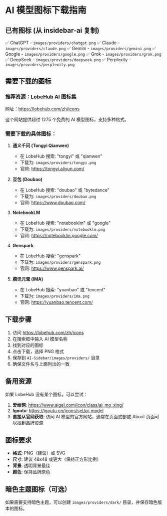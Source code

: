 # AI 模型图标下载指南

## 已有图标 (从 insidebar-ai 复制)

✅ ChatGPT - `images/providers/chatgpt.png`
✅ Claude - `images/providers/claude.png`
✅ Gemini - `images/providers/gemini.png`
✅ Google - `images/providers/google.png`
✅ Grok - `images/providers/grok.png`
✅ DeepSeek - `images/providers/deepseek.png`
✅ Perplexity - `images/providers/perplexity.png`

## 需要下载的图标

### 推荐资源：LobeHub AI 图标集
网址：https://lobehub.com/zh/icons

这个网站提供超过 1275 个免费的 AI 模型图标，支持多种格式。

### 需要下载的具体图标：

1. **通义千问 (Tongyi Qianwen)**
   - 在 LobeHub 搜索: "tongyi" 或 "qianwen"
   - 下载为: `images/providers/tongyi.png`
   - 官网: https://tongyi.aliyun.com/

2. **豆包 (Doubao)**
   - 在 LobeHub 搜索: "doubao" 或 "bytedance"
   - 下载为: `images/providers/doubao.png`
   - 官网: https://www.doubao.com/

3. **NotebookLM**
   - 在 LobeHub 搜索: "notebooklm" 或 "google"
   - 下载为: `images/providers/notebooklm.png`
   - 官网: https://notebooklm.google.com/

4. **Genspark**
   - 在 LobeHub 搜索: "genspark"
   - 下载为: `images/providers/genspark.png`
   - 官网: https://www.genspark.ai/

5. **腾讯元宝 (IMA)**
   - 在 LobeHub 搜索: "yuanbao" 或 "tencent"
   - 下载为: `images/providers/ima.png`
   - 官网: https://yuanbao.tencent.com/

## 下载步骤

1. 访问 https://lobehub.com/zh/icons
2. 在搜索框中输入 AI 模型名称
3. 找到对应的图标
4. 点击下载，选择 PNG 格式
5. 保存到 `AI-Sidebar/images/providers/` 目录
6. 确保文件名与上面列出的一致

## 备用资源

如果 LobeHub 没有某个图标，可以尝试：

1. **爱给网**: https://www.aigei.com/icon/class/ai_mo_xing/
2. **Igoutu**: https://igoutu.cn/icons/set/ai-model
3. **直接从官网获取**: 访问 AI 模型的官方网站，通常在页面底部或 About 页面可以找到品牌资源

## 图标要求

- **格式**: PNG（建议）或 SVG
- **尺寸**: 建议 48x48 或更大（保持正方形比例）
- **背景**: 透明背景最佳
- **颜色**: 保持品牌原色

## 暗色主题图标（可选）

如果需要支持暗色主题，可以创建 `images/providers/dark/` 目录，并保存暗色版本的图标。

